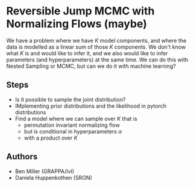 # Reversible Jump MCMC with Normalizing Flows (maybe)

We have a problem where we have $K$ model components, and where the data is modelled as a linear sum of those $K$ components. We don't know what $K$ is and would like to infer it, and we also would like to infer parameters (and hyperparameters) at the same time. We can do this with Nested Sampling or MCMC, but can we do it with machine learning?

## Steps
* Is it possible to sample the joint distribution?
* IMplementing prior distributions and the likelihood in pytorch distributions
* Find a model where we can sample over $K$ that is
   * permutation invariant normalizing flow
   * but is conditional in hyperparameters $\alpha$
   * with a product over $K$


## Authors
* Ben Miller (GRAPPA/IvI)
* Daniela Huppenkothen (SRON)
